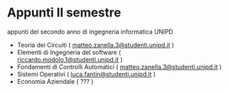# Appunti II semestre
appunti del secondo anno di ingegneria informatica UNIPD


- Teoria dei Circuiti ( matteo.zanella.3@studenti.unipd.it )
- Elementi di Ingegneria del software ( riccardo.modolo.1@studenti.unipd.it )
- Fondamenti di Controlli Automatici ( matteo.zanella.3@studenti.unipd.it )
- Sistemi Operativi ( luca.fantin@studenti.unipd.it )
- Economia Aziendale ( ??? )

